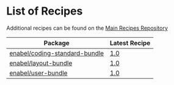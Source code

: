 # List of Recipes

Additional recipes can be found on the [Main Recipes Repository](https://github.com/symfony/recipes/blob/flex/main/RECIPES.md)

| Package | Latest Recipe |
| --- | --- |
| [enabel/coding-standard-bundle](https://packagist.org/packages/enabel/coding-standard-bundle) | [1.0](enabel/coding-standard-bundle/1.0) |
| [enabel/layout-bundle](https://packagist.org/packages/enabel/layout-bundle) | [1.0](enabel/layout-bundle/1.0) |
| [enabel/user-bundle](https://packagist.org/packages/enabel/user-bundle) | [1.0](enabel/user-bundle/1.0) |